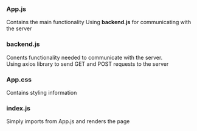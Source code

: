 ### App.js
Contains the main functionality
Using **backend.js** for communicating with the server

### backend.js
Conents functionality needed to communicate with the server. </br>
Using axios library to send GET and POST requests to the server

### App.css
Contains styling information

### index.js
Simply imports from App.js and renders the page
